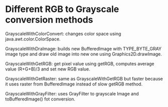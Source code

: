 Different RGB to Grayscale conversion methods
================
GrayscaleWithColorConvert: changes color space using java.awt.color.ColorSpace.

GrayscaleWithDraImage: builds new BufferedImage with TYPE_BYTE_GRAY image type and draw old image into new one using Graphics2D.drawImage.

GrayscaleWithGetRGB: get pixel value using getRGB, computes average value (R+G+B)/3 and set new RGB value.

GrayscaleWithGetRaster: same as GrayscaleWithGetRGB but faster because it uses raster from BufferedImage instead of slow getRGB method.

GrayscaleWithGrayFilter: uses GrayFilter to grayscale Image and toBufferedImage() fot conversion.


